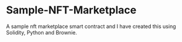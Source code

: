 # Sample-NFT-Marketplace
A sample nft marketplace smart contract and I have created this using Solidity, Python and Brownie.

